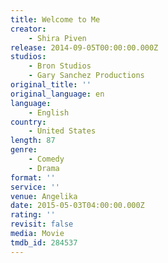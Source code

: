 ```yaml
---
title: Welcome to Me
creator:
    - Shira Piven
release: 2014-09-05T00:00:00.000Z
studios:
    - Bron Studios
    - Gary Sanchez Productions
original_title: ''
original_language: en
language:
    - English
country:
    - United States
length: 87
genre:
    - Comedy
    - Drama
format: ''
service: ''
venue: Angelika
date: 2015-05-03T04:00:00.000Z
rating: ''
revisit: false
media: Movie
tmdb_id: 284537
---
```



